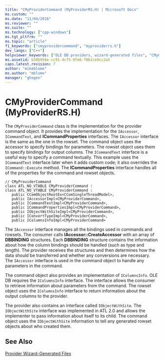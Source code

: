 ```yaml
---
title: "CMyProviderCommand (MyProviderRS.H) | Microsoft Docs"
ms.custom: ""
ms.date: "11/04/2016"
ms.reviewer: ""
ms.suite: ""
ms.technology: ["cpp-windows"]
ms.tgt_pltfrm: ""
ms.topic: "article"
f1_keywords: ["cmyprovidercommand", "myproviderrs.h"]
dev_langs: ["C++"]
helpviewer_keywords: ["OLE DB providers, wizard-generated files", "CMyProviderCommand class in MyProviderRS.H"]
ms.assetid: b30b956e-cc91-4cf5-9fe6-f8b1ce9cc2a5
caps.latest.revision: 7
author: "mikeblome"
ms.author: "mblome"
manager: "ghogen"
---
```

# CMyProviderCommand (MyProviderRS.H)
The `CMyProviderCommand` class is the implementation for the provider command object. It provides the implementation for the `IAccessor`, `ICommandText`, and **ICommandProperties** interfaces. The `IAccessor` interface is the same as the one in the rowset. The command object uses the accessor to specify bindings for parameters. The rowset object uses them to specify bindings for output columns. The `ICommandText` interface is a useful way to specify a command textually. This example uses the `ICommandText` interface later when it adds custom code; it also overrides the `ICommand::Execute` method. The **ICommandProperties** interface handles all of the properties for the command and rowset objects.  
  
```  
// CMyProviderCommand  
class ATL_NO_VTABLE CMyProviderCommand :   
class ATL_NO_VTABLE CMyProviderCommand :   
   public CComObjectRootEx<CComSingleThreadModel>,  
   public IAccessorImpl<CMyProviderCommand>,  
   public ICommandTextImpl<CMyProviderCommand>,  
   public ICommandPropertiesImpl<CMyProviderCommand>,  
   public IObjectWithSiteImpl<CMyProviderCommand>,  
   public IConvertTypeImpl<CMyProviderCommand>,  
   public IColumnsInfoImpl<CMyProviderCommand>  
```  
  
 The `IAccessor` interface manages all the bindings used in commands and rowsets. The consumer calls **IAccessor::CreateAccessor** with an array of **DBBINDING** structures. Each **DBBINDING** structure contains the information about how the column bindings should be handled (such as type and length). The provider receives the structures and then determines how the data should be transferred and whether any conversions are necessary. The `IAccessor` interface is used in the command object to handle any parameters in the command.  
  
 The command object also provides an implementation of `IColumnsInfo`. OLE DB requires the `IColumnsInfo` interface. The interface allows the consumer to retrieve information about parameters from the command. The rowset object uses the `IColumnsInfo` interface to return information about the output columns to the provider.  
  
 The provider also contains an interface called `IObjectWithSite`. The `IObjectWithSite` interface was implemented in ATL 2.0 and allows the implementer to pass information about itself to its child. The command object uses the `IObjectWithSite` information to tell any generated rowset objects about who created them.  
  
## See Also  
 [Provider Wizard-Generated Files](../../data/oledb/provider-wizard-generated-files.md)